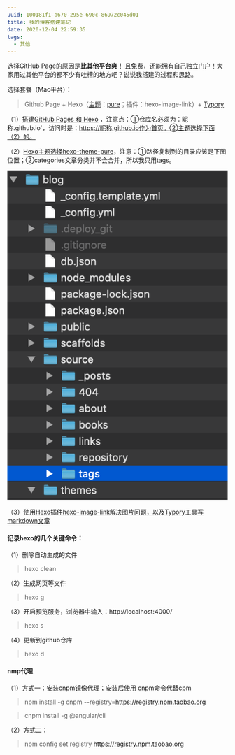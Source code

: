 ```yaml
---
uuid: 100181f1-a670-295e-690c-86972c045d01
title: 我的博客搭建笔记
date: 2020-12-04 22:59:35
tags:
  - 其他
---
```


选择GitHub Page的原因是**比其他平台爽！** 且免费，还能拥有自己独立门户！大家用过其他平台的都不少有吐槽的地方吧？说说我搭建的过程和思路。

选择套餐（Mac平台）：

> Github Page + Hexo（[主题](https://hexo.io/themes/)：[pure](https://github.com/cofess/hexo-theme-pure)；插件：hexo-image-link）+ [Typory](https://typora.io/)

（1）[搭建GitHub Pages 和 Hexo](https://zhuanlan.zhihu.com/p/114195340) ，注意点：①仓库名必须为：昵称.github.io`，访问时是：https://昵称.github.io作为首页。②主题选择下面（2）的。

（2）[Hexo主题选择hexo-theme-pure](https://github.com/cofess/hexo-theme-pure)，注意：①路径复制到的目录应该是下图位置；②categories文章分类并不会合并，所以我只用tags。

![blog-主题](notes/blog-主题.png)

（3）[使用Hexo插件hexo-image-link解决图片问题，以及Typory工具写markdown文章](https://cloud.tencent.com/developer/article/1600295)



#### 记录hexo的几个关键命令：

（1）删除自动生成的文件

> hexo clean

（2）生成网页等文件

> hexo g

（3）开启预览服务，浏览器中输入：http://localhost:4000/

> hexo s

（4）更新到github仓库

> hexo d

#### nmp代理
（1）方式一：安装cnpm镜像代理；安装后使用 cnpm命令代替cpm
> npm install -g cnpm --registry=https://registry.npm.taobao.org

> cnpm install -g @angular/cli

（2）方式二：
> npm config set registry https://registry.npm.taobao.org